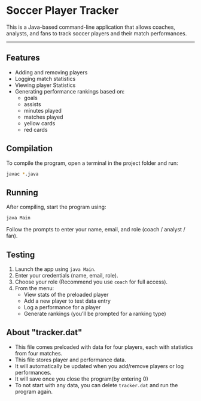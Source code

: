 # Soccer Player Tracker

This is a Java-based command-line application that allows coaches, analysts, and fans
to track soccer players and their match performances.

---

## Features

- Adding and removing players
- Logging match statistics
- Viewing player Statistics
- Generating performance rankings based on:
   - goals
   - assists
   - minutes played
   - matches played
   - yellow cards
   - red cards


## Compilation

To compile the program, open a terminal in the project folder and run:

```bash
javac *.java
```
## Running

After compiling, start the program using:

```bash
java Main
```

Follow the prompts to enter your name, email, and role (coach / analyst / fan).

## Testing

1. Launch the app using `java Main`.
2. Enter your credentials (name, email, role).
3. Choose your role (Recommend you use `coach` for full access).
4. From the menu:
   - View stats of the preloaded player
   - Add a new player to test data entry
   - Log a performance for a player
   - Generate rankings (you’ll be prompted for a ranking type)

## About "tracker.dat"

- This file comes preloaded with data for four players, each with statistics from four matches.
- This file stores player and performance data.
- It will automatically be updated when you add/remove players or log performances.
- It will save once you close the program(by entering 0)
- To not start with any data, you can delete `tracker.dat` and run the program again.



